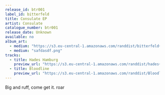 ```yaml
---
release_id: btr001
label_id: bitterfeld
title: Consulate EP
artist: Consulate
catalogue_number: btr001
release_date: Unknown
available: no
album_art: 
  - medium: "https://s3.eu-central-1.amazonaws.com/randdist/bitterfeld+image.jpg"
  - medium: "safdasdf.png"
tracks:
  - title: Hades Hamburg
    preview_url: "https://s3.eu-central-1.amazonaws.com/randdist/hades+hamburg+v2.mp3"
  - title: Bloodline
    preview_url: "https://s3.eu-central-1.amazonaws.com/randdist/Bloodline+1.mp3" 
---
```

Big and ruff, come get it. roar 
